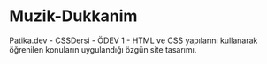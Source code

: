# Muzik-Dukkanim
Patika.dev - CSSDersi - ÖDEV 1 - HTML ve CSS yapılarını kullanarak öğrenilen konuların uygulandığı özgün site tasarımı.
